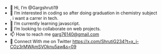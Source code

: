 - 👋 Hi, I’m @Gargshruti19
- 👀 I’m interested in coding so after doing graduation in chemistry subject , i want a carrer in tech.
- 🌱 I’m currently learning javascript.
- 💞️ I’m looking to collaborate on web projects.
- 📫 How to reach me garg76140@gmail.com
- 🌟 Connect With me on Twitter https://x.com/ShrutiG234?t=x_j-COz3rMWAmSVOknu5aw&s=09
<!---
Gargshruti19/Gargshruti19 is a ✨ special ✨ repository because its `README.md` (this file) appears on your GitHub profile.
You can click the Preview link to take a look at your changes.
--->
